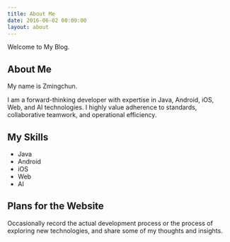 ```yaml
---
title: About Me
date: 2016-06-02 00:00:00
layout: about
---
```


Welcome to My Blog.

## About Me

My name is Zmingchun.

I am a forward-thinking developer with expertise in Java, Android, iOS, Web, and AI technologies. I highly value adherence to standards, collaborative teamwork, and operational efficiency.

## My Skills

- Java
- Android
- iOS
- Web
- AI

## Plans for the Website

Occasionally record the actual development process or the process of exploring new technologies, and share some of my thoughts and insights.
